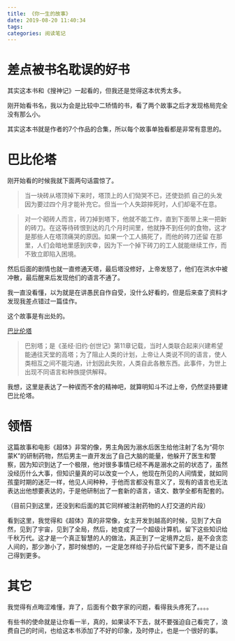 ```yaml
---
title: 《你一生的故事》
date: 2019-08-20 11:40:34
tags:
categories: 阅读笔记
---
```


# 差点被书名耽误的好书

其实这本书和《搜神记》一起看的，但我还是觉得这本优秀太多。

刚开始看书名，我以为会是比较中二矫情的书，看了两个故事之后才发现格局完全没有那么小。

其实这本书就是作者的7个作品的合集，所以每个故事单独看都是非常有意思的。

# 巴比伦塔

刚开始看的时候我就下面两句话震惊了。

> 当一块砖从塔顶掉下来时，塔顶上的人们恸哭不已，还使劲抓 自己的头发因为要过四个月才能补充它。但当一个人失踪摔死时，人们却毫不在意。

> 对一个砌砖人而言，砖刀掉到塔下，他就不能工作，直到下面带上来一把新的砖刀。在这等待砖恨到达的几个月时间里，他就挣不到任何的食物，这才是那些人在塔顶痛哭的原因。如果一个工人搞死了，而他的砖刀还留 在那里，人们会暗地里感到庆幸，因为下一个掉下砖刀的工人就能继续工作，而不致立即陷入困境。

然后后面的剧情也就一直修通天塔，最后塔没修好，上帝发怒了，他们在洪水中被冲散，最后醒来后发现他们的语言不通了。

我一直没看懂，以为就是在讲愚民自作自受，没什么好看的，但是后来查了资料才发现我差点错过一篇佳作。

这个故事是有出处的。

[巴比伦塔](https://baike.baidu.com/item/%E5%B7%B4%E5%88%AB%E5%A1%94/67557?fromtitle=%E5%B7%B4%E6%AF%94%E4%BC%A6%E5%A1%94&fromid=70360&fr=aladdin)

> 巴别塔；是《圣经·旧约·创世记》第11章记载，当时人类联合起来兴建希望能通往天堂的高塔；为了阻止人类的计划，上帝让人类说不同的语言，使人类相互之间不能沟通，计划因此失败，人类自此各散东西。此事件，为世上出现不同语言和种族提供解释。

我想，这里是表达了一种锲而不舍的精神吧，就算明知斗不过上帝，仍然坚持要建巴比伦塔。

# 领悟

这篇故事和电影《超体》非常的像，男主角因为溺水后医生给他注射了名为“荷尔蒙K”的研制药物，然后男主一直开发出了自己大脑的能量，他躲开了医生和警察，因为知识到达了一个极限，他对很多事情已经不再是溺水之前的状态了，虽然没经历什么大事，但知识量真的可以改变一个人，他现在所见的人间情爱，就如同孩童时期的迷茫一样，他见人间种种，于他而言都没有意义了，现有的语言也无法表达出他想要表达的，于是他研制出了一套新的语言，语文、数学全都有配套的。

（目前只到这里，还没到和后面的其它同样被注射药物的人打交道的片段）

看到这里，我觉得和《超体》真的非常像，女主开发到越高的时候，见到了大自然，见到了宇宙，见到了全局，然后，她变成了一个超级计算机，留下这些知识给千秋万代。这才是一个真正智慧的人的做法，真正到了一定境界之后，是不会贪恋人间的，那少渺小了，那时候想的，一定是怎样给子孙后代留下更多，而不是让自己得到更多。

# 其它

我觉得有点晦涩难懂，弃了，后面有个数字家的问题，看得我头疼死了。。。。

有些书的使命就是让你看一半，真的，如果读不下去，就不要强迫自己看完了，浪费自己的时间，也给这本书添加了不好的印象，及时停止，也是一个很好的事。